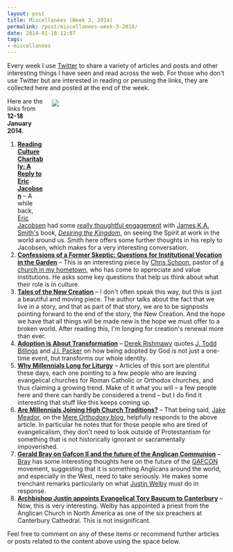 ```yaml
---
layout: post
title: Miscellanées (Week 3, 2014)
permalink: /post/miscellanees-week-3-2014/
date: 2014-01-18 12:07
tags:
- miscellanées
---
```

Every week I use <a href="http://twitter.com/jakebelder">Twitter</a> to share a variety of articles and posts and other interesting things I have seen and read across the web. For those who don't use Twitter but are interested in reading or perusing the links, they are collected here and posted at the end of the week.

<div style="float: right; margin: 5px 1px 0px 20px; width: 400px; height: 269px;"><img src="https://dl.dropboxusercontent.com/u/3897986/Jake%20Blog%20Images/censer.jpg"></div>
Here are the links from <strong>12-18 January 2014</strong>.

<ol>
<li><strong><a href="http://bit.ly/1ftUqk0">Reading Culture Charitably: A Reply to Eric Jacobsen</a></strong> – A while back, <a href="http://www.cardus.ca/contributors/ejacobsen/">Eric Jacobsen</a> had some <a href="http://www.cardus.ca/comment/article/4114/the-ballet-of-street-life-on-common-grace-liturgies">really thoughtful engagement</a> with <a href="http://twitter.com/james_ka_smith">James K.A. Smith's</a> book, <a href="http://www.amazon.co.uk/gp/product/0801035775/ref=as_li_qf_sp_asin_il_tl?ie=UTF8&camp=1634&creative=6738&creativeASIN=0801035775&linkCode=as2&tag=jakebeldercom-21"><em>Desiring the Kingdom</em></a>, on seeing the Spirit at work in the world around us. Smith here offers some further thoughts in his reply to Jacobsen, which makes for a very interesting conversation.</li>

<li><strong><a href="http://bit.ly/1cibwtp">Confessions of a Former Skeptic: Questions for Institutional Vocation in the Garden</a></strong> – This is an interesting piece by <a href="http://twitter.com/muddiedprayers">Chris Schoon</a>, pastor of <a href="http://firsthamilton.ca/">a church in my hometown</a>, who has come to appreciate and value institutions. He asks some key questions that help us think about what their role is in culture.</li>

<li><strong><a href="http://bit.ly/L6Mh7H">Tales of the New Creation</a></strong> – I don't often speak this way, but this is just a beautiful and moving piece. The author talks about the fact that we live in a story, and that as part of that story, we are to be signposts pointing forward to the end of the story, the New Creation. And the hope we have that all things will be made new is the hope we must offer to a broken world. After reading this, I'm longing for creation's renewal more than ever.</li>

<li><strong><a href="http://bit.ly/1cmu6QX">Adoption is About Transformation</a></strong> – <a href="http://twitter.com/DZRishmawy">Derek Rishmawy</a> quotes <a href="http://www.westernsem.edu/faculty/billings">J. Todd Billings</a> and <a href="http://en.wikipedia.org/wiki/J._I._Packer">J.I. Packer</a> on how being adopted by God is not just a one-time event, but transforms our whole identity.</li>

<li><strong><a href="http://bit.ly/1eInEJ4">Why Millennials Long for Liturgy</a></strong> – Articles of this sort are plentiful these days, each one pointing to a few people who are leaving evangelical churches for Roman Catholic or Orthodox churches, and thus claiming a growing trend. Make of it what you will – a few people here and there can hardly be considered a trend – but I do find it interesting that stuff like this keeps coming up.</li>

<li><strong><a href="http://bit.ly/1ePNwCO">Are Millennials Joining High Church Traditions?</a></strong> – That being said, <a href="http://twitter.com/jake_meador">Jake Meador</a>, on the <a href="http://mereorthodoxy.com/about/">Mere Orthodoxy blog</a>, helpfully responds to the above article. In particular he notes that for those people who are tired of evangelicalism, they don't need to look outside of Protestantism for something that is not historically ignorant or sacramentally impoverished.</li>

<li><strong><a href="http://bit.ly/1aoeArd">Gerald Bray on Gafcon II and the future of the Anglican Communion</a></strong> – <a href="http://www.beesondivinity.com/geraldlbray">Bray</a> has some interesting thoughts here on the future of the <a href="http://gafcon.org/">GAFCON</a> movement, suggesting that it is something Anglicans around the world, and especially in the West, need to take seriously. He makes some trenchant remarks particularly on what <a href="http://www.archbishopofcanterbury.org/pages/about-justin-welby.html">Justin Welby</a> must do in response.</li>

<li><strong><a href="http://bit.ly/1ePMXsM">Archbishop Justin appoints Evangelical Tory Baucum to Canterbury</a></strong> – Now, this is very interesting. Welby has appointed a priest from the Anglican Church in North America as one of the six preachers at Canterbury Cathedral. This is not insignificant.</li>
</ol>

Feel free to comment on any of these items or recommend further articles or posts related to the content above using the space below.
